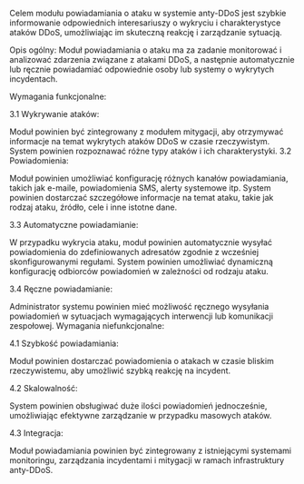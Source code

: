 Celem modułu powiadamiania o ataku w systemie anty-DDoS jest szybkie informowanie odpowiednich interesariuszy o wykryciu i charakterystyce ataków DDoS, umożliwiając im skuteczną reakcję i zarządzanie sytuacją.

Opis ogólny:
Moduł powiadamiania o ataku ma za zadanie monitorować i analizować zdarzenia związane z atakami DDoS, a następnie automatycznie lub ręcznie powiadamiać odpowiednie osoby lub systemy o wykrytych incydentach.

Wymagania funkcjonalne:

3.1 Wykrywanie ataków:

Moduł powinien być zintegrowany z modułem mitygacji, aby otrzymywać informacje na temat wykrytych ataków DDoS w czasie rzeczywistym.
System powinien rozpoznawać różne typy ataków i ich charakterystyki.
3.2 Powiadomienia:

Moduł powinien umożliwiać konfigurację różnych kanałów powiadamiania, takich jak e-maile, powiadomienia SMS, alerty systemowe itp.
System powinien dostarczać szczegółowe informacje na temat ataku, takie jak rodzaj ataku, źródło, cele i inne istotne dane.

3.3 Automatyczne powiadamianie:

W przypadku wykrycia ataku, moduł powinien automatycznie wysyłać powiadomienia do zdefiniowanych adresatów zgodnie z wcześniej skonfigurowanymi regułami.
System powinien umożliwiać dynamiczną konfigurację odbiorców powiadomień w zależności od rodzaju ataku.

3.4 Ręczne powiadamianie:

Administrator systemu powinien mieć możliwość ręcznego wysyłania powiadomień w sytuacjach wymagających interwencji lub komunikacji zespołowej.
Wymagania niefunkcjonalne:

4.1 Szybkość powiadamiania:

Moduł powinien dostarczać powiadomienia o atakach w czasie bliskim rzeczywistemu, aby umożliwić szybką reakcję na incydent.

4.2 Skalowalność:

System powinien obsługiwać duże ilości powiadomień jednocześnie, umożliwiając efektywne zarządzanie w przypadku masowych ataków.

4.3 Integracja:

Moduł powiadamiania powinien być zintegrowany z istniejącymi systemami monitoringu, zarządzania incydentami i mitygacji w ramach infrastruktury anty-DDoS.
